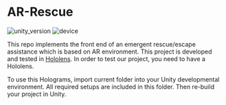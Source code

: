 # AR-Rescue

![unity_version](https://img.shields.io/badge/Unity-2017.4.15f1-blue.svg) ![device](https://img.shields.io/badge/Device-Hololens-blue.svg)

This repo implements the front end of an emergent rescue/escape assistance which is based on AR environment. This project is developed and tested in [Hololens](https://www.microsoft.com/en-us/hololens). In order to test our project, you need to have a Hololens.



To use this Holograms, import current folder into your Unity developmental environment. All required setups are included in this folder. Then re-build your project in Unity.